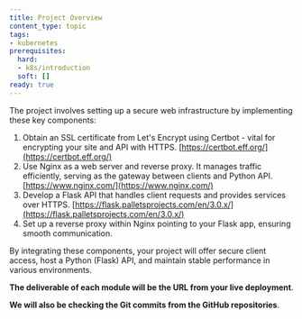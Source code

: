 ```yaml
---
title: Project Overview
content_type: topic
tags: 
- kubernetes
prerequisites:
  hard:
  - k8s/introduction
  soft: []
ready: true
---
```


The project involves setting up a secure web infrastructure by implementing these key components:

1. Obtain an SSL certificate from Let's Encrypt using Certbot - vital for encrypting your site and API with HTTPS. [https://certbot.eff.org/](https://certbot.eff.org/)
2. Use Nginx as a web server and reverse proxy. It manages traffic efficiently, serving as the gateway between clients and Python API. [https://www.nginx.com/](https://www.nginx.com/)
3. Develop a Flask API that handles client requests and provides services over HTTPS. [https://flask.palletsprojects.com/en/3.0.x/](https://flask.palletsprojects.com/en/3.0.x/)
4. Set up a reverse proxy within Nginx pointing to your Flask app, ensuring smooth communication.

By integrating these components, your project will offer secure client access, host a Python (Flask) API, and maintain stable performance in various environments.

**The deliverable of each module will be the URL from your live deployment**.

**We will also be checking the Git commits from the GitHub repositories**.